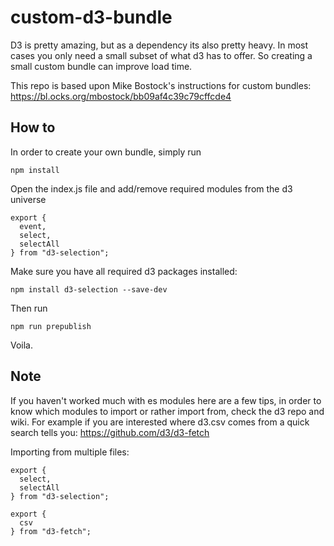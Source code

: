 # custom-d3-bundle
D3 is pretty amazing, but as a dependency its also pretty heavy. In most cases you only need a small subset of what d3 has to offer. So creating a small custom bundle can improve load time.

This repo is based upon Mike Bostock's instructions for custom bundles:
https://bl.ocks.org/mbostock/bb09af4c39c79cffcde4

## How to

In order to create your own bundle, simply run

```
npm install
```

Open the index.js file and add/remove required modules from the d3 universe

```
export {
  event,
  select,
  selectAll
} from "d3-selection";
```

Make sure you have all required d3 packages installed:

```
npm install d3-selection --save-dev
```

Then run 

```
npm run prepublish
```

Voila.


## Note

If you haven't worked much with es modules here are a few tips, in order to know which modules to import or rather import from, check the d3 repo and wiki. For example if you are interested where d3.csv comes from a quick search tells you: https://github.com/d3/d3-fetch

Importing from multiple files:

```
export {
  select,
  selectAll
} from "d3-selection";

export {
  csv
} from "d3-fetch";
```
